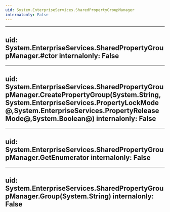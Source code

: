 ```yaml
---
uid: System.EnterpriseServices.SharedPropertyGroupManager
internalonly: False
---
```


---
uid: System.EnterpriseServices.SharedPropertyGroupManager.#ctor
internalonly: False
---

---
uid: System.EnterpriseServices.SharedPropertyGroupManager.CreatePropertyGroup(System.String,System.EnterpriseServices.PropertyLockMode@,System.EnterpriseServices.PropertyReleaseMode@,System.Boolean@)
internalonly: False
---

---
uid: System.EnterpriseServices.SharedPropertyGroupManager.GetEnumerator
internalonly: False
---

---
uid: System.EnterpriseServices.SharedPropertyGroupManager.Group(System.String)
internalonly: False
---

